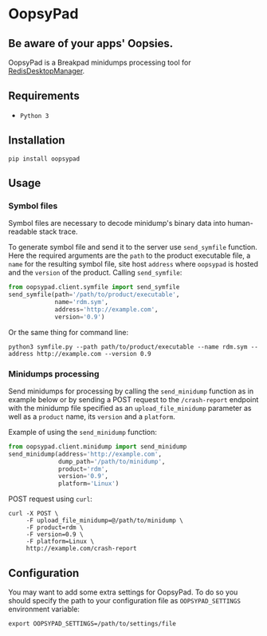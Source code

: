 # OopsyPad

## Be aware of your apps' Oopsies.
OopsyPad is a Breakpad minidumps processing tool for [RedisDesktopManager](https://github.com/uglide/RedisDesktopManager).
## Requirements
- `Python 3`
## Installation
```shell
pip install oopsypad
```

## Usage
### Symbol files
Symbol files are necessary to decode minidump's binary data into human-readable stack trace.

To generate symbol file and send it to the server use `send_symfile` function.
Here the required arguments are the `path` to the product executable file, a `name` for the resulting symbol file, site host `address` where `oopsypad` is hosted and the `version` of the product.
Calling `send_symfile`:
```python
from oopsypad.client.symfile import send_symfile
send_symfile(path='/path/to/product/executable',
             name='rdm.sym',
             address='http://example.com',
             version='0.9')
```
Or the same thing for command line:
```shell
python3 symfile.py --path path/to/product/executable --name rdm.sym --address http://example.com --version 0.9
```
### Minidumps processing
Send minidumps for processing by calling the `send_minidump` function as in example below or by sending a POST request to the `/crash-report` endpoint with the minidump file specified as an `upload_file_minidump` parameter as well as a `product` name, its `version` and a `platform`.

Example of using the `send_minidump` function:
```python
from oopsypad.client.minidump import send_minidump
send_minidump(address='http://example.com',
              dump_path='/path/to/minidump',
              product='rdm',
              version='0.9',
              platform='Linux')
```

POST request using `curl`:
```shell
curl -X POST \
     -F upload_file_minidump=@/path/to/minidump \
     -F product=rdm \
     -F version=0.9 \
     -F platform=Linux \
     http://example.com/crash-report
```

## Configuration
You may want to add some extra settings for OopsyPad.
To do so you should specify the path to your configuration file as `OOPSYPAD_SETTINGS` environment variable:
```shell
export OOPSYPAD_SETTINGS=/path/to/settings/file
```